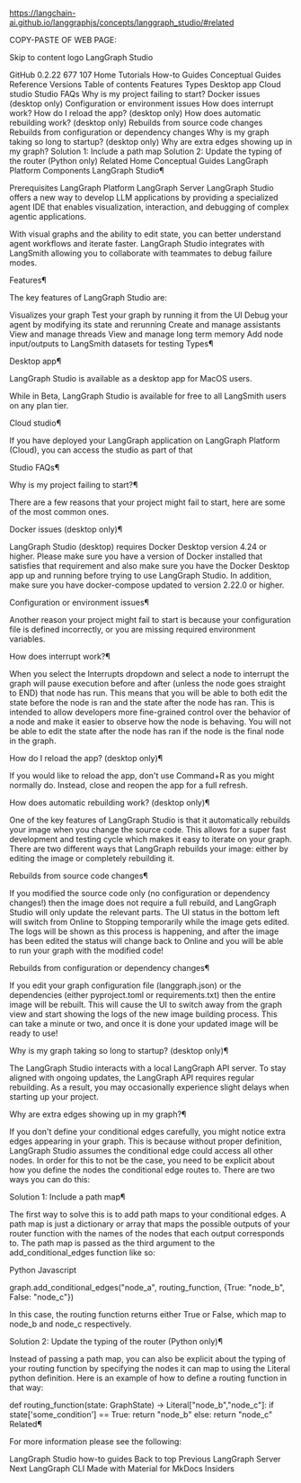 https://langchain-ai.github.io/langgraphjs/concepts/langgraph_studio/#related

COPY-PASTE OF WEB PAGE:

Skip to content
logo
LangGraph Studio

  
 GitHub
0.2.22
677
107
Home
Tutorials
How-to Guides
Conceptual Guides
Reference
Versions
Table of contents
Features
Types
Desktop app
Cloud studio
Studio FAQs
Why is my project failing to start?
Docker issues (desktop only)
Configuration or environment issues
How does interrupt work?
How do I reload the app? (desktop only)
How does automatic rebuilding work? (desktop only)
Rebuilds from source code changes
Rebuilds from configuration or dependency changes
Why is my graph taking so long to startup? (desktop only)
Why are extra edges showing up in my graph?
Solution 1: Include a path map
Solution 2: Update the typing of the router (Python only)
Related
Home
Conceptual Guides
LangGraph Platform
Components
LangGraph Studio¶

Prerequisites
LangGraph Platform
LangGraph Server
LangGraph Studio offers a new way to develop LLM applications by providing a specialized agent IDE that enables visualization, interaction, and debugging of complex agentic applications.

With visual graphs and the ability to edit state, you can better understand agent workflows and iterate faster. LangGraph Studio integrates with LangSmith allowing you to collaborate with teammates to debug failure modes.



Features¶

The key features of LangGraph Studio are:

Visualizes your graph
Test your graph by running it from the UI
Debug your agent by modifying its state and rerunning
Create and manage assistants
View and manage threads
View and manage long term memory
Add node input/outputs to LangSmith datasets for testing
Types¶

Desktop app¶

LangGraph Studio is available as a desktop app for MacOS users.

While in Beta, LangGraph Studio is available for free to all LangSmith users on any plan tier.

Cloud studio¶

If you have deployed your LangGraph application on LangGraph Platform (Cloud), you can access the studio as part of that

Studio FAQs¶

Why is my project failing to start?¶

There are a few reasons that your project might fail to start, here are some of the most common ones.

Docker issues (desktop only)¶

LangGraph Studio (desktop) requires Docker Desktop version 4.24 or higher. Please make sure you have a version of Docker installed that satisfies that requirement and also make sure you have the Docker Desktop app up and running before trying to use LangGraph Studio. In addition, make sure you have docker-compose updated to version 2.22.0 or higher.

Configuration or environment issues¶

Another reason your project might fail to start is because your configuration file is defined incorrectly, or you are missing required environment variables.

How does interrupt work?¶

When you select the Interrupts dropdown and select a node to interrupt the graph will pause execution before and after (unless the node goes straight to END) that node has run. This means that you will be able to both edit the state before the node is ran and the state after the node has ran. This is intended to allow developers more fine-grained control over the behavior of a node and make it easier to observe how the node is behaving. You will not be able to edit the state after the node has ran if the node is the final node in the graph.

How do I reload the app? (desktop only)¶

If you would like to reload the app, don't use Command+R as you might normally do. Instead, close and reopen the app for a full refresh.

How does automatic rebuilding work? (desktop only)¶

One of the key features of LangGraph Studio is that it automatically rebuilds your image when you change the source code. This allows for a super fast development and testing cycle which makes it easy to iterate on your graph. There are two different ways that LangGraph rebuilds your image: either by editing the image or completely rebuilding it.

Rebuilds from source code changes¶

If you modified the source code only (no configuration or dependency changes!) then the image does not require a full rebuild, and LangGraph Studio will only update the relevant parts. The UI status in the bottom left will switch from Online to Stopping temporarily while the image gets edited. The logs will be shown as this process is happening, and after the image has been edited the status will change back to Online and you will be able to run your graph with the modified code!

Rebuilds from configuration or dependency changes¶

If you edit your graph configuration file (langgraph.json) or the dependencies (either pyproject.toml or requirements.txt) then the entire image will be rebuilt. This will cause the UI to switch away from the graph view and start showing the logs of the new image building process. This can take a minute or two, and once it is done your updated image will be ready to use!

Why is my graph taking so long to startup? (desktop only)¶

The LangGraph Studio interacts with a local LangGraph API server. To stay aligned with ongoing updates, the LangGraph API requires regular rebuilding. As a result, you may occasionally experience slight delays when starting up your project.

Why are extra edges showing up in my graph?¶

If you don't define your conditional edges carefully, you might notice extra edges appearing in your graph. This is because without proper definition, LangGraph Studio assumes the conditional edge could access all other nodes. In order for this to not be the case, you need to be explicit about how you define the nodes the conditional edge routes to. There are two ways you can do this:

Solution 1: Include a path map¶

The first way to solve this is to add path maps to your conditional edges. A path map is just a dictionary or array that maps the possible outputs of your router function with the names of the nodes that each output corresponds to. The path map is passed as the third argument to the add_conditional_edges function like so:


Python
Javascript

graph.add_conditional_edges("node_a", routing_function, {True: "node_b", False: "node_c"})

In this case, the routing function returns either True or False, which map to node_b and node_c respectively.

Solution 2: Update the typing of the router (Python only)¶

Instead of passing a path map, you can also be explicit about the typing of your routing function by specifying the nodes it can map to using the Literal python definition. Here is an example of how to define a routing function in that way:


def routing_function(state: GraphState) -> Literal["node_b","node_c"]:
    if state['some_condition'] == True:
        return "node_b"
    else:
        return "node_c"
Related¶

For more information please see the following:

LangGraph Studio how-to guides
 Back to top
Previous
LangGraph Server
Next
LangGraph CLI
Made with Material for MkDocs Insiders
